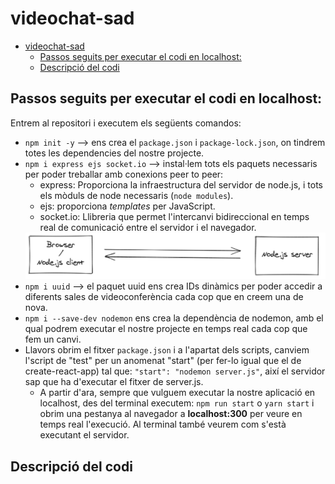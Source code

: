# videochat-sad

- [videochat-sad](#videochat-sad)
  - [Passos seguits per executar el codi en localhost:](#passos-seguits-per-executar-el-codi-en-localhost)
  - [Descripció del codi](#descripció-del-codi)

## Passos seguits per executar el codi en localhost:

Entrem al repositori i executem els següents comandos:

- `npm init -y` --> ens crea el `package.json` i `package-lock.json`, on tindrem totes les dependencies del nostre projecte.
- `npm i express ejs socket.io` --> instal·lem tots els paquets necessaris per poder treballar amb conexions peer to peer:
  - express: Proporciona la infraestructura del servidor de node.js, i tots els mòduls de node necessaris (`node modules`).
  - ejs: proporciona *templates* per JavaScript.
  - socket.io: Llibreria que permet l'intercanvi bidireccional en temps real de comunicació entre el servidor i el navegador.
  <img src="/socketio.png" alt="socket.io">
- `npm i uuid` --> el paquet uuid ens crea IDs dinàmics per poder accedir a diferents sales de videoconferència cada cop que en creem una de nova.
- `npm i --save-dev nodemon` ens crea la dependència de nodemon, amb el qual podrem executar el nostre projecte en temps real cada cop que fem un canvi.
- Llavors obrim el fitxer `package.json` i a l'apartat dels scripts, canviem l'script de "test" per un anomenat "start" (per fer-lo igual que el de create-react-app) tal que: `"start": "nodemon server.js"`, així el servidor sap que ha d'executar el fitxer de server.js.
  - A partir d'ara, sempre que vulguem executar la nostre aplicació en localhost, des del terminal executem: `npm run start` o `yarn start` i obrim una pestanya al navegador a **localhost:300** per veure en temps real l'execució. Al terminal també veurem com s'està executant el servidor.


## Descripció del codi
